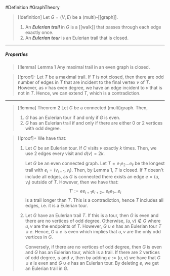 #Definition #GraphTheory 

> [!definition]
> Let $G=(V,E)$ be a (multi)-[[graph]]. 
> 1. An ***Eulerian trail*** in $G$ is a [[walk]] that passes through each edge exactly once. 
> 2. An ***Eulerian tour*** is an Eulerian trail that is closed.

---
##### Properties
> [!lemma] Lemma 1
> Any maximal trail in an even graph is closed.

> [!proof]-
> Let $T$ be a maximal trail. If $T$ is not closed, then there are odd number of edges in $T$ that are incident to the final vertex $v$ of $T$. However, as $v$ has even degree, we have an edge incident to $v$ that is not in $T$. Hence, we can extend $T$, which is a contradiction.

---
> [!lemma] Theorem 2
> Let $G$ be a connected (multi)graph. Then,
> 1. $G$ has an Eulerian tour if and only if $G$ is even.
> 2. $G$ has an Eulerian trail if and only if there are either $0$ or $2$ vertices with odd degree. 

> [!proof]+
> We have that:
> 1. Let $C$ be an Eulerian tour. If $C$ visits $v$ exactly $k$ times. Then, we use $2$ edges every visit and $d(v)=2k$.
>    
>    Let $G$ be an even connected graph. Let $T=e_{1}e_{2}\dots e_{\ell}$ be the longest trail with $e_{i}=(v_{i-1},v_{i})$. Then, by Lemma 1, $T$ is closed. If $T$ doesn't include all edges, as $G$ is connected there exists an edge $e=(u,v_{i})$ outside of $T$. However, then we have that: $$T':=e e_{i+1}e_{i+2}\dots e_{\ell}e_{1}\dots e_{i}$$ is a trail longer than $T$. This is a contradiction, hence $T$ includes all edges, i.e. it is a Eulerian tour.
> 2. Let $G$ have an Eulerian trail $T$. If this is a tour, then $G$ is even and there are no vertices of odd degree. Otherwise, $(u,v)\notin G$ where $u,v$ are the endpoints of $T$. However, $G \cup e$ has an Eulerian tour $T \cup e$. Hence, $G\cup e$ is even which implies that $u,v$ are the only odd vertices in $G$.
>    
>    Conversely, if there are no vertices of odd degree, then $G$ is even and $G$ has an Eulerian tour, which is a trail. If there are $2$ vertices of odd degree, $u$ and $v$, then by adding $e:=(u,v)$ we have that $G\cup e$ is even and $G\cup e$ has an Eulerian tour. By deleting $e$, we get an Eulerian trail in $G$. 